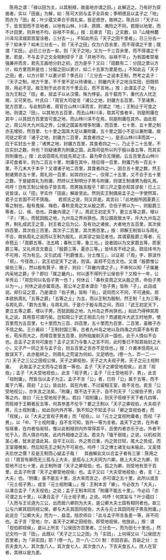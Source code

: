 <!-- { "loadSidebar": true } -->
　陈用之谓：「禄以田为主，以其制禄，故虽地亦谓之田。」此解近之。乃有好为穿凿者，实以「田亩」为解，如：陈可大则与孟子全异矣；季明德且以孟子之「地」而亦为「田」矣；叶少蕴又牵合乎周礼矣，皆足惑世，故辨之。陈氏曰：「天子以下，皆言田而不言地者，以地有山林、川泽、原隰、夷险之不同，若限以地里，而不计田里，则井地不均，谷禄不平矣。」按：后章言「田」之实数，曰「山陵林麓川泽沟渎城郭宫室涂巷，三分去一」，不知此所云「天子之田千里者」，已三分去一乎？抑未乎？如未三分去一，则「天子之田」仅为六百余里，而不得谓之千里；既谓「实田」，必已三分去一矣，则「天子之地」又为一千三百余里，而不得谓之千里。若是，不与孟子之文全相剌缪乎？且「井地不均，谷禄不平」，为有国者禁毫强兼并而言，若先王画地分封之初，岂为是乎？又曰：「田数有二：分田之里以方计，如方里而井是也；分服之田以袤计，如二十五家为里是也。」不知此云「天子之田」者，以方计耶？以袤计耶？季氏曰：「三分去一之说本王制，然考之孟子：『天子之制，地方千里，不千里不足以待诸侯。』则畿内天子之地当实田，田既损除，用必不足。故王制于此亦言方千里云云，而不言地。」按：此谓孟子之「地」当为王制之「田」者，屈孟子以从汉儒，殊为悖妄。且千载而下，重代古人忧乏用，又可笑也。叶氏曰：「周官大司徒言『诸公之地，封疆方五百里，下至诸男，犹方百里』，与此制异者。周官合山林川泽而言，则谓之『地』；王制止于可食之地，则谓之『田』。以其地方五百里，而去山林川泽，取其可食者半，则是附庸在其中；以其田方百里皆可食之地，而山林川泽不在焉，则是附庸在其外。由此观之，周公斥大九州岛之界，公侯之国盖有增多附庸，而百里、七十里、五十里之制亦无增损，然百里、七十里之国其大足以兼附庸，五十里之国小不足以兼附庸。故司徒之职言『诸子之地，封疆方二百里，其食者四之一』，是去山林川泽而其一，应于实封五十里；『诸男之地，封疆方百里，其食者四之一』，乃止于二十五里，不应实封之数，何也？则疑诸男为附庸之国，此周司徒所以列于殷以备五等，而其实则附庸也。」按：此说窃周礼司徒先郑之注，最为牵合无理据。云五百里去山林川泽可食者半，则为二百五十里，附庸在其中，除应得一百里，附庸乃有一百五十里，不几末大于本乎？又谓诸子地二百里，其食者四之一，固合五十里之数，然王制诸男亦五十里，周礼则一百里，如其四分之一，仅得二十五里，又不合于五十里之数，于是疑周礼为附庸，然终以王制明分子男与附庸，则谓王制诸男为殷礼焉。呜呼！岂有王制公侯伯子皆言周，而男独言殷乎？即三尺之童亦知其谬矣！已上三说皆误，以「田」字实作「田亩」解故至此。然则实王制偶易孟子之一字使然耳，君子立言固不可不慎哉。
　若郑氏之说，则又异是。其言曰：「此地殷所因夏爵三等之制也。殷有鬼侯、梅伯，春秋变周之文从殷之质，合伯子男以为一，则殷爵三等者，公、侯、伯也。异畿内谓之『子』。周武王初定天下，更立五等之爵，增以『子』『男』，而犹因殷之地，九州岛之界尚狭也。周公摄政致太平，斥大九州岛之界，制礼成武王之意，封王者之后为公，及有功之诸侯，大者地方五百里，其次侯四百里，其次伯三百里，其次子二百里，其次男百里。」按：郑解王制皆以与周礼不合，故执周礼之说而以王制为殷礼，此其谬之始见者也。其谓夏殷爵三等者，元命苞云：「周爵五等，法五精；春秋三等，象三光。」说者因以为文家爵五等，质家爵三等。又礼纬含文嘉云：「殷爵三等，夏亦三等。」皆纬言不经之说。疏驳纬书为不可用，可为有见。又引武成「列爵惟五，分土惟三」，以证郑（「周」字，原误作「郑」，今径改。），武王初定天下之说，则误。盖郑不见古文也。又谓「殷爵惟公侯伯三等」，然以殷有箕子、微子，则曰：「异畿内谓之子。」不审何以知「子属畿内采地之爵」乎？即曰「属之畿内」，何以遂不得列于公侯伯乎？又桓十一年，公羊传云：「郑忽何以名伯子男一也？」何休云：「春秋变周之文从殷之质，命伯子男以为一。」何休之说亦属乖违。若公羊之意本谓合「伯子男」皆称「子」，此自成说。郑引证之意，乃是谓合「伯子男」皆称「伯」，说同而义不同，不可通矣。郑本欲执周礼「五等之爵」「五等之土」为主，而以王制为殷制，然王制「土为三等」与周礼异，「爵为五等」与周礼同，于是介于殷与周之间，而曰：「武王初定天下，更立五等之爵，增以子男，而犹因殷之地，九州岛之界尚狭也。」如此乃得伸其周礼之说，其用意可谓巧矣。岂知周公于武王相去几何？而遽能斥大武王时地界，使百里而为五百里，七十里而为三百、四百里，五十里而为百里、二百里，虽稚子亦不信之矣。王介甫曰：「王制封国三等，古者九州岛之地以及四海之内莫不各有君长，苟斥而大之，而增百里至五百里，则所绌废削灭非一国也，此于人情似不合也。且孟子之言何可废也？孟子之言乃与鲁人之言不同，此时鲁已不知其始封之大小，又子产一同之言与孟子合，则五百里之言亦不足信也。」按：介甫本信周礼以致误天下，此亦能辨之，则周礼之荒诞为何如，又足哂也。(卷一九，页一二-一六)
天子之三公之田视公侯，天子之卿视伯，天子之大夫视子男，天子之元士视附庸。
　此取盂子之文而与之皆差一等也。孟子「天子之卿受地视侯」，此言「视伯」；孟子「大夫受地视伯」，此言「视子男」；孟子「元士受地视子、男」，此言「视附庸」，然皆当以孟子为正。孟子不言「公」者，巳将「公」属于五等，而不属于六等。周初「上公」皆出封，其在内者，不过留相王室，故不言也。若言「公受地视公」，亦失言之法矣。「附庸」既不达于天子，自不列天子「公侯伯子男」四等之内，故曰「元士受地视子男」。若曰「视附庸」，则天子班禄于天下者凡四等，而班禄于王朝者反五等，何其参差不伦乎？要之王制以「天子之卿视伯，大夫视子男，元士视附庸」，如此则内外齐等，孰不知之不知孟子以「卿之宜视伯者」而「视侯」，以「大夫之宜视子男者」而「视伯」，以「元士之宜视附庸者」而视「子男」，以「中、下士视附庸」自不言可知，皆升一等为言者。盖天下之势，在外者恒易重，在内者恒易轻，惟以此制禄则内外常得其平，且使内者亦乐于出，外者不忧于入，而人情亦均矣，此内外相维之正法。若夫为「强干弱枝」之说，以机权测圣心者，犹未足语此耳。自平王以后，外之势日重，内之势日轻，尾大之势成，而王室寝微矣，然后知先王之制为不可易也。呜呼！汉之博士诸生似未喻此，又奚怪夫后世之儒？反是王制而心疑孟子哉！
　其曲解此文以合孟子者有三家：陈用之曰：「周官有卿而无三孤与上大夫，是孤与上大夫同为六卿。故上大夫之为卿，则受地不过七十里，此王制所谓『天子之卿视伯』也。孤之为卿，则受地有至于百里，此孟子所谓『天子之卿受地视侯』也。孟子又曰『大夫受地视伯』者，言『上大夫』也。『附庸』虽不能五十里，总大率而言之，亦可谓之五十里，此所以或言『元士视子男』，或言『元士视附庸』。」按：王制本言「卿」，今必改为「大夫」，以凑合孟子「大夫视伯」之说；孟子王制本同言「附庸不能五十里」，今必曰「亦可谓之五十里」，以凑合孟子「元士视子男」之说。呜呼！何其妄与？叶少蕴曰：「入而与王论道为三公，出而居六卿则为大夫，是公卿大夫士固有相同者也。故三公与六卿其田同视公侯，卿与大夫其田同视伯，大夫与元士其田同视子男及附庸。」此说合「公卿大夫」而为一，益混。陆农师曰：「此与孟子所言各差一等，非不同也。孟子言『受地』尔，盖天子之卿之田视伯，即受地视侯，他放此。」按：谓「视伯即视侯」，是以上所言「公侯田方百里者，三分去一，而为田七十里也。」然记文均一言「田」，此既以「天子之三公之田」为「实田」，上何得又以「公侯田方百里者」为「非实田」耶？(卷一九，页一八-二○)
制：农田百亩。百亩之分：士农夫食九人，其次食八人，其次食七人，其次食六人，下农夫食五人。庶人在官者，其禄以是为差。
